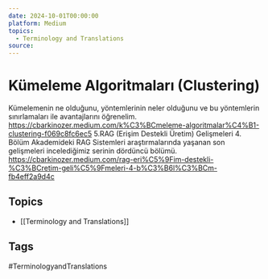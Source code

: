 ```yaml
---
date: 2024-10-01T00:00:00
platform: Medium
topics:
  - Terminology and Translations
source: 
---
```

# Kümeleme Algoritmaları (Clustering)

Kümelemenin ne olduğunu, yöntemlerinin neler olduğunu ve bu yöntemlerin sınırlamaları ile avantajlarını öğrenelim. https://cbarkinozer.medium.com/k%C3%BCmeleme-algoritmalar%C4%B1-clustering-f069c8fc6ec5 5.RAG (Erişim Destekli Üretim) Gelişmeleri 4. Bölüm Akademideki RAG Sistemleri araştırmalarında yaşanan son gelişmeleri incelediğimiz serinin dördüncü bölümü. https://cbarkinozer.medium.com/rag-eri%C5%9Fim-destekli-%C3%BCretim-geli%C5%9Fmeleri-4-b%C3%B6l%C3%BCm-fb4eff2a9d4c

## Topics
- [[Terminology and Translations]]

## Tags
#TerminologyandTranslations